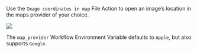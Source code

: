 Use the `Image coordinates in map` File Action to open an image’s location in the maps provider of your choice.

![](https://i.imgur.com/wZcszDd.png)

The `map_provider` Workflow Environment Variable defaults to `Apple`, but also supports `Google`.
